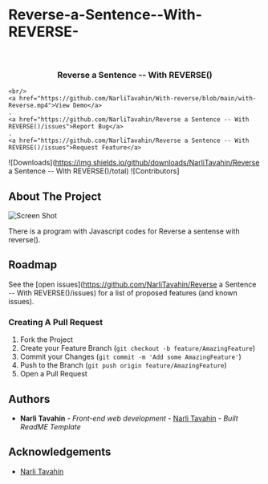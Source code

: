# Reverse-a-Sentence--With-REVERSE-

<br/>
<p align="center">
 

  <h3 align="center">Reverse a Sentence -- With REVERSE()</h3>

  <p align="center">
    
    <br/>
    <a href="https://github.com/NarliTavahin/With-reverse/blob/main/with-Reverse.mp4">View Demo</a>
    .
    <a href="https://github.com/NarliTavahin/Reverse a Sentence -- With REVERSE()/issues">Report Bug</a>
    .
    <a href="https://github.com/NarliTavahin/Reverse a Sentence -- With REVERSE()/issues">Request Feature</a>
  </p>
</p>

![Downloads](https://img.shields.io/github/downloads/NarliTavahin/Reverse a Sentence -- With REVERSE()/total) ![Contributors]



## About The Project

![Screen Shot](https://github.com/NarliTavahin/With-reverse/blob/main/with-Reverse.png)

There is a program with Javascript codes for Reverse a sentense with reverse().




## Roadmap

See the [open issues](https://github.com/NarliTavahin/Reverse a Sentence -- With REVERSE()/issues) for a list of proposed features (and known issues).


### Creating A Pull Request

1. Fork the Project
2. Create your Feature Branch (`git checkout -b feature/AmazingFeature`)
3. Commit your Changes (`git commit -m 'Add some AmazingFeature'`)
4. Push to the Branch (`git push origin feature/AmazingFeature`)
5. Open a Pull Request


## Authors

* **Narli Tavahin** - *Front-end web development* - [Narli Tavahin](https://github.com/NarliTavahin/) - *Built ReadME Template*

## Acknowledgements

* [Narli Tavahin](https://github.com/NarliTavahin/) 
